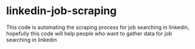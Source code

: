 # linkedin-job-scraping
This code is automating the scraping process for job searching in linkedin, hopefully this code will help people who want to gather data for job searching in linkedin
